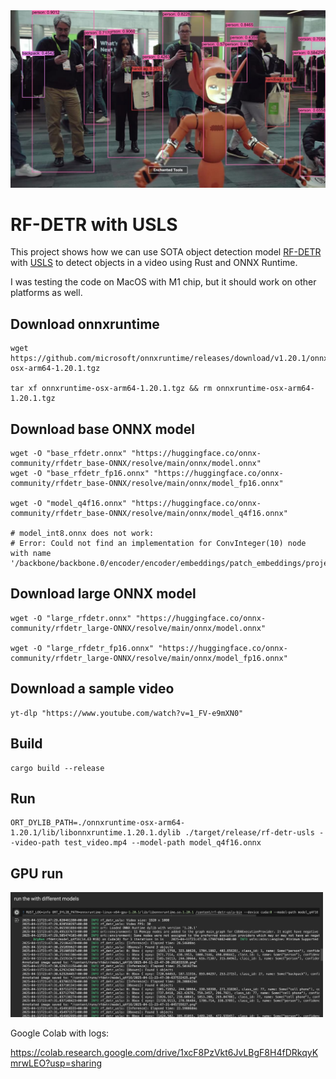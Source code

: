 <img src="./assets/result.jpeg" width="800"> 

# RF-DETR with USLS

This project shows how we can use SOTA object detection model [RF-DETR][2] with [USLS][1] to detect objects in a video using Rust and ONNX Runtime.

I was testing the code on MacOS with M1 chip, but it should work on other platforms as well.

## Download onnxruntime

```shell
wget https://github.com/microsoft/onnxruntime/releases/download/v1.20.1/onnxruntime-osx-arm64-1.20.1.tgz

tar xf onnxruntime-osx-arm64-1.20.1.tgz && rm onnxruntime-osx-arm64-1.20.1.tgz
```

## Download base ONNX model

```shell
wget -O "base_rfdetr.onnx" "https://huggingface.co/onnx-community/rfdetr_base-ONNX/resolve/main/onnx/model.onnx"
wget -O "base_rfdetr_fp16.onnx" "https://huggingface.co/onnx-community/rfdetr_base-ONNX/resolve/main/onnx/model_fp16.onnx"

wget -O "model_q4f16.onnx" "https://huggingface.co/onnx-community/rfdetr_base-ONNX/resolve/main/onnx/model_q4f16.onnx"

# model_int8.onnx does not work:
# Error: Could not find an implementation for ConvInteger(10) node with name '/backbone/backbone.0/encoder/encoder/embeddings/patch_embeddings/projection/Conv_quant'
```

## Download large ONNX model

```shell
wget -O "large_rfdetr.onnx" "https://huggingface.co/onnx-community/rfdetr_large-ONNX/resolve/main/onnx/model.onnx"

wget -O "large_rfdetr_fp16.onnx" "https://huggingface.co/onnx-community/rfdetr_large-ONNX/resolve/main/onnx/model_fp16.onnx"
```

## Download a sample video

```shell
yt-dlp "https://www.youtube.com/watch?v=1_FV-e9mXN0"
```

## Build

```shell
cargo build --release
```

## Run 

```shell
ORT_DYLIB_PATH=./onnxruntime-osx-arm64-1.20.1/lib/libonnxruntime.1.20.1.dylib ./target/release/rf-detr-usls --video-path test_video.mp4 --model-path model_q4f16.onnx
```

## GPU run

<img src="./assets/run-on-cuda.png" width="500"> 

Google Colab with logs: 

https://colab.research.google.com/drive/1xcF8PzVkt6JvLBgF8H4fDRkqyKmrwLEO?usp=sharing

[1]: https://github.com/jamjamjon/usls
[2]: https://github.com/roboflow/rf-detr

